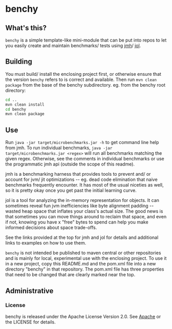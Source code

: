 # benchy

## What's this?

`benchy` is a simple template-like mini-module that can be put into repos
to let you easily create and maintain benchmarks/ tests using
[jmh](http://openjdk.java.net/projects/code-tools/jmh/)/
[jol](http://openjdk.java.net/projects/code-tools/jol/).

## Building

You must build/ install the enclosing project first, or otherwise ensure that the version
`benchy` refers to is correct and available. Then run `mvn clean package` from the
base of the benchy subdirectory. eg. from the benchy root directory:

```bash
cd ..
mvn clean install
cd benchy
mvn clean package
```

## Use

Run `java -jar target/microbenchmarks.jar -h` to get command line help from jmh. To
run individual benchmarks, `java -jar target/microbenchmarks.jar <regex>` will run
all benchmarks matching the given regex. Otherwise, see the comments in individual
benchmarks or use the programmatic jmh api (outside the scope of this readme).

jmh is a benchmarking harness that provides tools to prevent and/ or account for
jvm/ jit optimizations -- eg. dead code elimination that naive benchmarks frequently encounter.
It has most of the usual niceties as well, so it is pretty okay once you get past the initial
learning curve.

jol is a tool for analyzing the in-memory representation for objects. It can sometimes
reveal fun jvm inefficiencies like byte alignment padding -- wasted heap space that
inflates your class's actual size. The good news is that sometimes you can move things
around to reclaim that space, and even if not, knowing you have x "free" bytes to spend
can help you make informed decisions about space trade-offs.

See the links provided at the top for jmh and jol for details and additional links to
examples on how to use them.

`benchy` is not intended be published to maven central or other repositories and is mainly
for local, experimental use with the enclosing project. To use it in a new project, copy
this README.md and the pom.xml file into a new directory "benchy" in that repository. The
pom.xml file has three properties that need to be changed that are clearly marked near
the top.

## Administrative

### License

benchy is released under the Apache License Version 2.0.  See
[Apache](http://www.apache.org/licenses/LICENSE-2.0) or the LICENSE for details.
